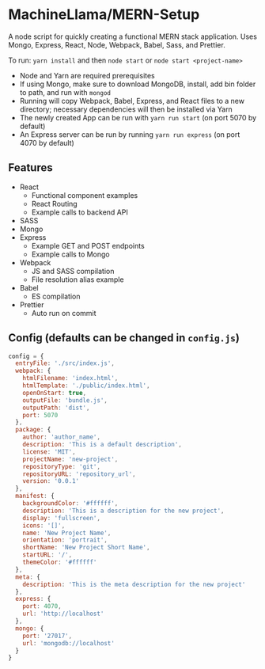 # MachineLlama/MERN-Setup

A node script for quickly creating a functional MERN stack application. Uses Mongo, Express, React, Node, Webpack, Babel, Sass, and Prettier.

To run: `yarn install` and then `node start` or `node start <project-name>`
- Node and Yarn are required prerequisites
- If using Mongo, make sure to download MongoDB, install, add bin folder to path, and run with `mongod`
- Running will copy Webpack, Babel, Express, and React files to a new directory; necessary dependencies will then be installed via Yarn
- The newly created App can be run with `yarn run start` (on port 5070 by default)
- An Express server can be run by running `yarn run express` (on port 4070 by default)

## Features
- React
  - Functional component examples
  - React Routing
  - Example calls to backend API
- SASS
- Mongo
- Express
  - Example GET and POST endpoints
  - Example calls to Mongo
- Webpack
  - JS and SASS compilation
  - File resolution alias example
- Babel
  - ES compilation
- Prettier
  - Auto run on commit

## Config (defaults can be changed in `config.js`)
```js
config = {
  entryFile: './src/index.js',
  webpack: {
    htmlFilename: 'index.html',
    htmlTemplate: './public/index.html',
    openOnStart: true,
    outputFile: 'bundle.js',
    outputPath: 'dist',
    port: 5070
  },
  package: {
    author: 'author_name',
    description: 'This is a default description',
    license: 'MIT',
    projectName: 'new-project',
    repositoryType: 'git',
    repositoryURL: 'repository_url',
    version: '0.0.1'
  },
  manifest: {
    backgroundColor: '#ffffff',
    description: 'This is a description for the new project',
    display: 'fullscreen',
    icons: '[]',
    name: 'New Project Name',
    orientation: 'portrait',
    shortName: 'New Project Short Name',
    startURL: '/',
    themeColor: '#ffffff'
  },
  meta: {
    description: 'This is the meta description for the new project'
  },
  express: {
    port: 4070,
    url: 'http://localhost'
  },
  mongo: {
    port: '27017',
    url: 'mongodb://localhost'
  }
}
```
